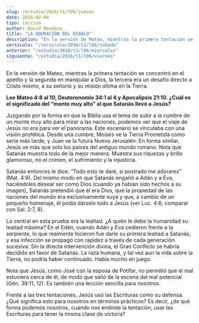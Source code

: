 ```yaml
---
slug: /estudia/2016/t1/l06/jueves
date: 2016-02-04
tipo: leccion
author: David Mendoza
title: "LA ADORACIÓN DEL DIABLO"
description: "En la versión de Mateo, mientras la primera tentación se concentró en el  apetito y la segunda en manipular a Dios, la tercera era un desafío directo a  Cristo mismo, a su señorío y su misión última en la Tierra."
versiculo: "/versiculo/2016/t1/l06/sabado"
anterior: "/estudia/2016/t1/l06/miercoles"
siguiente: "/estudia/2016/t1/l06/viernes"
---
```


En la versión de Mateo, mientras la primera tentación se concentró en el apetito y la segunda en manipular a Dios, la tercera era un desafío directo a Cristo mismo, a su señorío y su misión última en la Tierra.

**Lee Mateo 4:8 al 10, Deuteronomio 34:1 al 4 y Apocalipsis 21:10. ¿Cuál es el significado del “monte muy alto” al que Satanás llevó a Jesús?**

Juzgando por la forma en que la Biblia usa el tema de subir a la cumbre de un monte muy alto para mirar a las naciones, podemos ver que el viaje de Jesús no era para ver el panorama. Este escenario se vinculaba con una visión profética. Desde una cumbre, Moisés ve la Tierra Prometida como sería más tarde; y Juan ve la futura Nueva Jerusalén. En forma similar, Jesús ve más que solo los países del antiguo mundo romano. Nota que Satanás muestra todo de la mejor manera. Muestra sus riquezas y brillo glamoroso, no el crimen, el sufrimiento y la injusticia.

Satanás entonces le dice: “Todo esto te daré, si postrado me adorares” (Mat. 4:9). Del mismo modo en que Satanás engañó a Adán y a Eva, haciéndoles desear ser como Dios (cuando ya habían sido hechos a su imagen), Satanás pretendió que él era Dios, que la propiedad de las naciones del mundo era exclusivamente suya y que, a cambio de un pequeño homenaje, él podía dárselo todo a Jesús (ver Luc. 4:6; comparar con Sal. 2:7, 8).

Lo central en esta prueba era la lealtad. ¿A quién le debe la humanidad su lealtad máxima? En el Edén, cuando Adán y Eva cedieron frente a la serpiente, lo que realmente hicieron fue darle su primera lealtad a Satanás, y esa infección se propagó con rapidez a través de cada generación sucesiva. Sin la directa intervención divina, el Gran Conflicto se habría decidido en favor de Satanás. La raza humana, y tal vez aun la vida sobre la Tierra, no podría haber continuado. Había mucho en juego.

Nota que Jesús, como José con la esposa de Potifar, no permitió que el mal estuviera cerca de él, de modo que salió de la escena del mal potencial (Gén. 39:11, 12). Es también una lección sencilla para nosotros.

Frente a las tres tentaciones, Jesús usó las Escrituras como su defensa. ¿Qué significa esto para nosotros en términos prácticos? Es decir, ¿de qué forma podemos nosotros, cuando nos embiste la tentación, usar las Escrituras para tener la misma clase de victoria?
